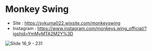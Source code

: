 # Monkey Swing
- Site : https://sykuma022.wixsite.com/monkeyswing
- Instagram : https://www.instagram.com/monkeys.wing_official/?igshid=YmMyMTA2M2Y%3D


![Slide 16_9 - 231](https://github.com/newtron-vania/MonkeySwing/assets/118050445/22e86212-59d8-4c9c-9c3c-6fcf931dd4b8)






